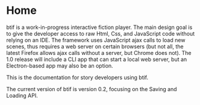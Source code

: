 # Home

btif is a work-in-progress interactive fiction player. The main design goal is to give the developer access to raw Html, Css, and JavaScript code without relying on an IDE. The framework uses JavaScript ajax calls to load new scenes, thus requires a web server on certain browsers (but not all, the latest Firefox allows ajax calls without a server, but Chrome does not). The 1.0 release will include a CLI app that can start a local web server, but an Electron-based app may also be an option.

This is the documentation for story developers using btif.

The current version of btif is version 0.2, focusing on the Saving and Loading API.